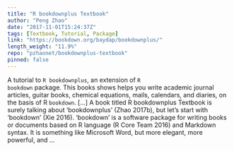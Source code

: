 ```yaml
---
title: "R bookdownplus Textbook"
author: "Peng Zhao"
date: "2017-11-01T15:24:37Z"
tags: [Textbook, Tutorial, Package]
link: "https://bookdown.org/baydap/bookdownplus/"
length_weight: "11.9%"
repo: "pzhaonet/bookdownplus-textbook"
pinned: false
---
```


A tutorial to <code>R bookdownplus</code>, an extension of <code>R bookdown</code> package. This books shows helps you write academic journal articles, guitar books, chemical equations, mails, calendars, and diaries, on the basis of R <code>bookdown</code>. [...] A book titled R bookdownplus Textbook is surely talking about ‘bookdownplus’ (Zhao 2017b), but let’s start with ‘bookdown’ (Xie 2016). ‘bookdown’ is a software package for writing books or documents based on R language (R Core Team 2016) and Markdown syntax. It is something like Microsoft Word, but more elegant, more powerful, and ...
